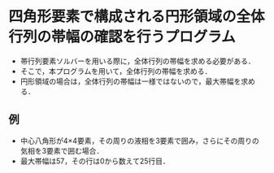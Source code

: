 # 四角形要素で構成される円形領域の全体行列の帯幅の確認を行うプログラム
* 帯行列要素ソルバーを用いる際に，全体行列の帯幅を求める必要がある．
* そこで，本プログラムを用いて，全体行列の帯幅を求める．
* 円形領域の場合は，全体行列の帯幅は一様ではないので，最大帯幅を求める．
## 例
* 中心八角形が4×4要素，その周りの液相を3要素で囲み，さらにその周りの気相を3要素で囲む場合．
* 最大帯幅は57，その行は0から数えて25行目．